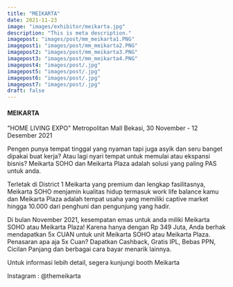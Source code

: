 ```yaml
---
title: "MEIKARTA"
date: 2021-11-23
image: "images/exhibitor/meikarta.jpg"
description: "This is meta description."
imagepost: "images/post/mm_meikarta1.PNG"
imagepost1: "images/post/mm_meikarta2.PNG"
imagepost2: "images/post/mm_meikarta3.PNG"
imagepost3: "images/post/mm_meikarta4.PNG"
imagepost4: "images/post/.jpg"
imagepost5: "images/post/.jpg"
imagepost6: "images/post/.jpg"
imagepost7: "images/post/.jpg"
draft: false
---
```


#### MEIKARTA

"HOME LIVING EXPO"
Metropolitan Mall Bekasi, 30 November - 12 Desember 2021


Pengen punya tempat tinggal yang nyaman tapi juga asyik dan seru banget dipakai buat kerja?
Atau lagi nyari tempat untuk memulai atau ekspansi bisnis?
Meikarta SOHO dan Meikarta Plaza adalah solusi yang paling PAS untuk anda. 

Terletak di District 1 Meikarta yang premium dan lengkap fasilitasnya, Meikarta SOHO menjamin kualitas hidup termasuk work life balance kamu dan Meikarta Plaza adalah tempat usaha yang memiliki captive market hingga 10.000 dari penghuni dan pengunjung yang hadir. 

Di bulan November 2021, kesempatan emas untuk anda miliki Meikarta SOHO atau Meikarta Plaza! Karena hanya dengan Rp 349 Juta, Anda berhak mendapatkan 5x CUAN untuk unit Meikarta SOHO atau Meikarta Plaza. Penasaran apa aja 5x Cuan? Dapatkan Cashback, Gratis IPL, Bebas PPN, Cicilan Panjang dan berbagai cara bayar menarik lainnya.

Untuk informasi lebih detail, segera kunjungi booth Meikarta


Instagram : @themeikarta